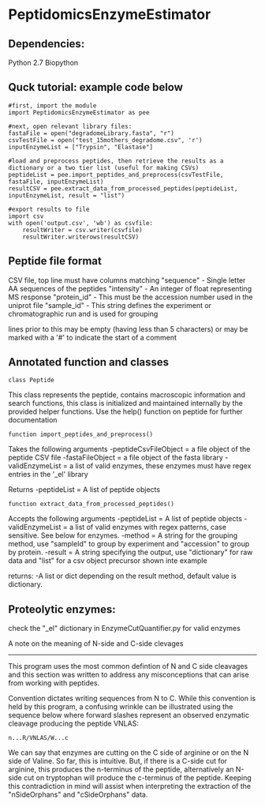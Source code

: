 PeptidomicsEnzymeEstimator
==========================

Dependencies:
-------------
Python 2.7
Biopython
    
Quck tutorial: example code below
---------------------------------

    #first, import the module
    import PeptidomicsEnzymeEstimator as pee
    
    #next, open relevant library files:
    fastaFile = open("degradomeLibrary.fasta", "r")
    csvTestFile = open("test_15mothers_degradome.csv", 'r')
    inputEnzymeList = ["Trypsin", "Elastase"]
    
    #load and preprocess peptides, then retrieve the results as a dictionary or a two tier list (useful for making CSVs)
    peptideList = pee.import_peptides_and_preprocess(csvTestFile, fastaFile, inputEnzymeList)
    resultCSV = pee.extract_data_from_processed_peptides(peptideList, inputEnzymeList, result = "list")
    
    #export results to file
    import csv
    with open('output.csv', 'wb') as csvfile:
        resultWriter = csv.writer(csvfile)
        resultWriter.writerows(resultCSV)
    
    
Peptide file format
--------------------

CSV file, top line must have columns matching
"sequence" - Single letter AA sequences of the peptides
"intensity" - An integer of float representing MS response
"protein_id" - This must be the accession number used in the uniprot file
"sample_id" - This string defines the experiment or chromatographic run and is used
              for grouping
              
lines prior to this may be empty (having less than 5 characters) or may be marked with 
a '#' to indicate the start of a comment

    

Annotated function and classes
-------------------------------
    
    class Peptide
    
This class represents the peptide, contains macroscopic information and search functions,
this class is initialized and maintained internally by the provided helper functions.
Use the help() function on peptide for further documentation


    function import_peptides_and_preprocess()
    
Takes the following arguments
-peptideCsvFileObject = a file object of the peptide CSV file
-fastaFileObject = a file object of the fasta library
-validEnzymeList = a list of valid enzymes, these enzymes must have regex entries in the '_el' library

Returns
-peptideList = A list of peptide objects

    function extract_data_from_processed_peptides()

Accepts the following arguments
-peptideList = A list of peptide objects
-validEnzymeList = a list of valid enzymes with regex patterns, case sensitive. See below for enzymes.
-method = A string for the grouping method, use "sampleId" to group by experiment and "accession" to group by protein.
-result = A string specifying the output, use "dictionary" for raw data and "list" for a csv object precursor shown inte example

returns:
-A list or dict depending on the result method, default value is dictionary.
    
   

Proteolytic enzymes:
--------------------
check the "_el" dictionary in EnzymeCutQuantifier.py for valid enzymes
    

    
A note on the meaning of N-side and C-side clevages
___________________________________________________

This program uses the most common defintion of N and C side cleavages and this section
was written to address any misconceptions that can arise from working with peptides.

Convention dictates writing sequences from N to C. While this convention is held
by this program, a confusing wrinkle can be illustrated using the sequence below where 
forward    slashes represent an observed enzymatic cleavage producing the peptide VNLAS:

    n...R/VNLAS/W...c

We can say that enzymes are cutting on the C side of arginine or on the N side of Valine.
So far, this is intuitive. But, if there is a C-side cut for arginine, this produces
the n-terminus of the peptide, alternatively an N-side cut on tryptophan will produce
the c-terminus of the peptide. Keeping this contradiction in mind will assist when 
interpreting the extraction of the "nSideOrphans" and "cSideOrphans" data.
